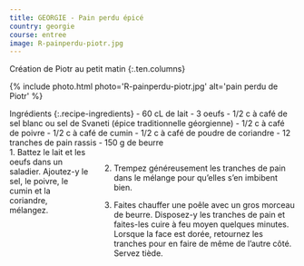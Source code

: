 ```yaml
---
title: GEORGIE - Pain perdu épicé
country: georgie
course: entree
image: R-painperdu-piotr.jpg
---
```


Création de Piotr au petit matin
{:.ten.columns}
<!--fin extrait-->

{% include photo.html photo='R-painperdu-piotr.jpg' alt='pain perdu de Piotr' %}

<div class="four columns" markdown="1">
Ingrédients
{:.recipe-ingredients}
- 60 cL de lait
- 3 oeufs
- 1/2 c à café de sel blanc ou sel de Svaneti (épice traditionnelle géorgienne)
- 1/2 c à café de poivre
- 1/2 c à café de cumin
- 1/2 c à café de poudre de coriandre
- 12 tranches de pain rassis
- 150 g de beurre
</div>

<div class="ten columns" markdown="1">
1. Battez le lait et les oeufs dans un saladier. Ajoutez-y le sel, le poivre, le cumin et la coriandre, mélangez.

2. Trempez généreusement les tranches de pain dans le mélange pour qu’elles s’en imbibent bien.

3. Faites chauffer une poêle avec un gros morceau de beurre. Disposez-y les tranches de pain et faites-les cuire à feu moyen quelques minutes. Lorsque la face est dorée, retournez les tranches pour en faire de même de l’autre côté. Servez tiède.
</div>
